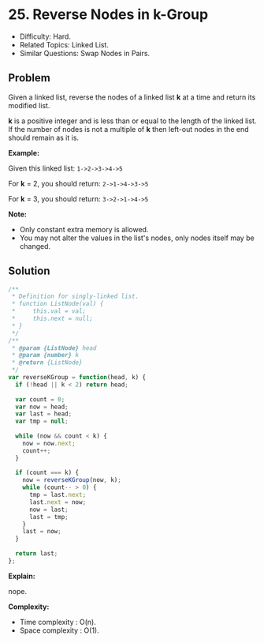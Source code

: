 # 25. Reverse Nodes in k-Group

- Difficulty: Hard.
- Related Topics: Linked List.
- Similar Questions: Swap Nodes in Pairs.

## Problem

Given a linked list, reverse the nodes of a linked list **k** at a time and return its modified list.

**k** is a positive integer and is less than or equal to the length of the linked list. If the number of nodes is not a multiple of **k** then left-out nodes in the end should remain as it is.

**Example:**

Given this linked list: ```1->2->3->4->5```

For **k** = 2, you should return: ```2->1->4->3->5```

For **k** = 3, you should return: ```3->2->1->4->5```

**Note:**

- Only constant extra memory is allowed.
- You may not alter the values in the list's nodes, only nodes itself may be changed.

## Solution

```javascript
/**
 * Definition for singly-linked list.
 * function ListNode(val) {
 *     this.val = val;
 *     this.next = null;
 * }
 */
/**
 * @param {ListNode} head
 * @param {number} k
 * @return {ListNode}
 */
var reverseKGroup = function(head, k) {
  if (!head || k < 2) return head;
  
  var count = 0;
  var now = head;
  var last = head;
  var tmp = null;
  
  while (now && count < k) {
    now = now.next;
    count++;
  }
  
  if (count === k) {
    now = reverseKGroup(now, k);
    while (count-- > 0) {
      tmp = last.next;
      last.next = now;
      now = last;
      last = tmp;
    }
    last = now;
  }
  
  return last;
};
```

**Explain:**

nope.

**Complexity:**

* Time complexity : O(n).
* Space complexity : O(1).
